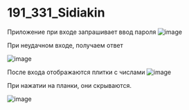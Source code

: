 # 191_331_Sidiakin

Приложение при входе запрашивает ввод пароля
![image](https://user-images.githubusercontent.com/48617052/177002372-bfc7bc00-a442-4763-a2c2-fe42dad00598.png)



При неудачном входе, получаем ответ

![image](https://user-images.githubusercontent.com/48617052/177002378-659849e3-9d01-4678-a152-47818f6283b9.png)
 
После входа отображаются плитки с числами
![image](https://user-images.githubusercontent.com/48617052/177002388-07127f3c-2188-4000-9399-2ee4d2d58a3f.png)

При нажатии на планки, они скрываются. 



![image](https://user-images.githubusercontent.com/48617052/177002391-361911f2-87ef-4ea6-ae9e-d455884ad784.png)


